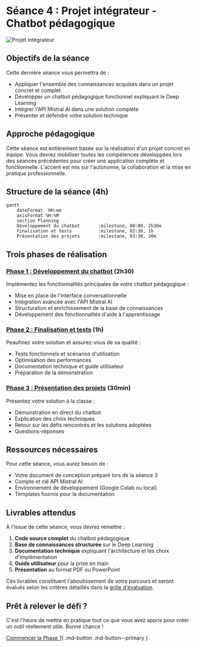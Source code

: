 # Séance 4 : Projet intégrateur - Chatbot pédagogique

![Projet intégrateur](https://images.unsplash.com/photo-1518364538800-6bfb218125d1?auto=format&fit=crop&q=80&w=1000&h=300)

## Objectifs de la séance

Cette dernière séance vous permettra de :

- Appliquer l'ensemble des connaissances acquises dans un projet concret et complet
- Développer un chatbot pédagogique fonctionnel expliquant le Deep Learning
- Intégrer l'API Mistral AI dans une solution complète
- Présenter et défendre votre solution technique

## Approche pédagogique

Cette séance est entièrement basée sur la réalisation d'un projet concret en équipe. Vous devrez mobiliser toutes les compétences développées lors des séances précédentes pour créer une application complète et fonctionnelle. L'accent est mis sur l'autonomie, la collaboration et la mise en pratique professionnelle.

## Structure de la séance (4h)

```mermaid
gantt
    dateFormat  HH:mm
    axisFormat %H:%M
    section Planning
    Développement du chatbot       :milestone, 00:00, 2h30m
    Finalisation et tests          :milestone, 02:30, 1h
    Présentation des projets       :milestone, 03:30, 30m
```

## Trois phases de réalisation

### [Phase 1 : Développement du chatbot](partie1-developpement.md) (2h30)

Implémentez les fonctionnalités principales de votre chatbot pédagogique :

- Mise en place de l'interface conversationnelle
- Intégration avancée avec l'API Mistral AI
- Structuration et enrichissement de la base de connaissances
- Développement des fonctionnalités d'aide à l'apprentissage

### [Phase 2 : Finalisation et tests](partie2-finalisation.md) (1h)

Peaufinez votre solution et assurez-vous de sa qualité :

- Tests fonctionnels et scénarios d'utilisation
- Optimisation des performances
- Documentation technique et guide utilisateur
- Préparation de la démonstration

### [Phase 3 : Présentation des projets](partie3-presentation.md) (30min)

Présentez votre solution à la classe :

- Démonstration en direct du chatbot
- Explication des choix techniques
- Retour sur les défis rencontrés et les solutions adoptées
- Questions-réponses

## Ressources nécessaires

Pour cette séance, vous aurez besoin de :

- Votre document de conception préparé lors de la séance 3
- Compte et clé API Mistral AI
- Environnement de développement (Google Colab ou local)
- Templates fournis pour la documentation

## Livrables attendus

À l'issue de cette séance, vous devrez remettre :

1. **Code source complet** du chatbot pédagogique
2. **Base de connaissances structurée** sur le Deep Learning
3. **Documentation technique** expliquant l'architecture et les choix d'implémentation
4. **Guide utilisateur** pour la prise en main
5. **Présentation** au format PDF ou PowerPoint

Ces livrables constituent l'aboutissement de votre parcours et seront évalués selon les critères détaillés dans la [grille d'évaluation](../evaluation/criteres-evaluation.md).

## Prêt à relever le défi ?

C'est l'heure de mettre en pratique tout ce que vous avez appris pour créer un outil réellement utile. Bonne chance !

[Commencer la Phase 1](partie1-developpement.md){ .md-button .md-button--primary }